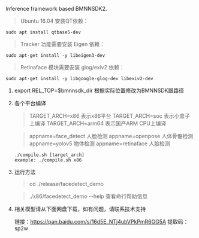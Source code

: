 Inference framework based BMNNSDK2.
> Ubuntu 16.04 安装QT依赖：
````
sudo apt install qtbase5-dev
````

> Tracker 功能需要安装 Eigen 依赖：
```
sudo apt-get install -y libeigen3-dev
```

> Retinaface 模块需要安装 glog/exiv2 依赖：
```
sudo apt-get install -y libgoogle-glog-dev libexiv2-dev
```

1. export REL_TOP=$bmnnsdk_dir 根据实际位置修改为BMNNSDK跟路径
2. 各个平台编译

   > TARGET_ARCH=x86 表示x86平台
   TARGET_ARCH=soc 表示小盒子上编译
   TARGET_ARCH=arm64 表示国产ARM CPU上编译
   
   > appname=face_detect 人脸检测
     appname=openpose    人体骨骼检测
     appname=yolov5      物体检测
     appname=retinaface  人脸检测
     
   ```` 
   ./compile.sh [target_arch]
   example: ./compile.sh x86
   
3. 运行方法
   > cd ./release/facedetect_demo

   > ./x86/facedetect_demo --help 查看命行帮助信息     

4. 相关模型请从下面网盘下载，如有问题，请联系技术支持 
   
   链接：https://pan.baidu.com/s/16d5E_NTj4ubVPkPmR6GG5A 
   提取码：sp2w 
